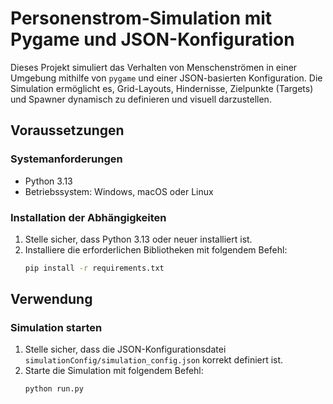 # Personenstrom-Simulation mit Pygame und JSON-Konfiguration

Dieses Projekt simuliert das Verhalten von Menschenströmen in einer Umgebung mithilfe von `pygame` und einer JSON-basierten Konfiguration. Die Simulation ermöglicht es, Grid-Layouts, Hindernisse, Zielpunkte (Targets) und Spawner dynamisch zu definieren und visuell darzustellen.

## Voraussetzungen

### Systemanforderungen
- Python 3.13
- Betriebssystem: Windows, macOS oder Linux

### Installation der Abhängigkeiten

1. Stelle sicher, dass Python 3.13 oder neuer installiert ist.
2. Installiere die erforderlichen Bibliotheken mit folgendem Befehl:
   ```bash
   pip install -r requirements.txt

## Verwendung

### Simulation starten
1. Stelle sicher, dass die JSON-Konfigurationsdatei `simulationConfig/simulation_config.json` korrekt definiert ist.
2. Starte die Simulation mit folgendem Befehl:
   ```bash
   python run.py